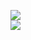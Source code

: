 [![](https://img.shields.io/badge/Made%20With-Github%20Spray-lightgrey.svg?style=for-the-badge&logo=github)](https://github.com/Annihil/github-spray#28302)  
[![](https://i.imgur.com/2DrTn0Z.gif)](https://github.com/Annihil/github-spray)